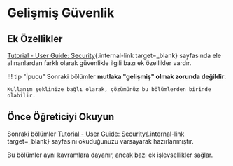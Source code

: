 # Gelişmiş Güvenlik

## Ek Özellikler

[Tutorial - User Guide: Security](../../tutorial/security/index.md){.internal-link target=_blank} sayfasında ele alınanlardan farklı olarak güvenlikle ilgili bazı ek özellikler vardır.

!!! tip "İpucu"
    Sonraki bölümler **mutlaka "gelişmiş" olmak zorunda değildir**.

    Kullanım şeklinize bağlı olarak, çözümünüz bu bölümlerden birinde olabilir.

## Önce Öğreticiyi Okuyun

Sonraki bölümler [Tutorial - User Guide: Security](../../tutorial/security/index.md){.internal-link target=_blank} sayfasını okuduğunuzu varsayarak hazırlanmıştır.

Bu bölümler aynı kavramlara dayanır, ancak bazı ek işlevsellikler sağlar.
